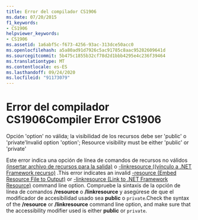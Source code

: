 ```yaml
---
title: Error del compilador CS1906
ms.date: 07/20/2015
f1_keywords:
- CS1906
helpviewer_keywords:
- CS1906
ms.assetid: 1a6abf5c-f673-4256-93ac-313dce50acc0
ms.openlocfilehash: a5a80ad91d7926c5ac91785c8aac95282609641d
ms.sourcegitcommit: 5b475c1855b32cf78d2d1bbb4295e4c236f39464
ms.translationtype: MT
ms.contentlocale: es-ES
ms.lasthandoff: 09/24/2020
ms.locfileid: "91173079"
---
```

# <a name="compiler-error-cs1906"></a><span data-ttu-id="2652f-102">Error del compilador CS1906</span><span class="sxs-lookup"><span data-stu-id="2652f-102">Compiler Error CS1906</span></span>

<span data-ttu-id="2652f-103">Opción 'option' no válida; la visibilidad de los recursos debe ser 'public' o 'private'</span><span class="sxs-lookup"><span data-stu-id="2652f-103">Invalid option 'option'; Resource visibility must be either 'public' or 'private'</span></span>  
  
 <span data-ttu-id="2652f-104">Este error indica una opción de línea de comandos de recursos no válidos [(insertar archivo de recursos para la salida)](../language-reference/compiler-options/resource-compiler-option.md) o [-linkresource ((vínculo a .NET Framework recurso)](../language-reference/compiler-options/linkresource-compiler-option.md) .</span><span class="sxs-lookup"><span data-stu-id="2652f-104">This error indicates an invalid [-resource (Embed Resource File to Output)](../language-reference/compiler-options/resource-compiler-option.md) or [-linkresource (Link to .NET Framework Resource)](../language-reference/compiler-options/linkresource-compiler-option.md) command line option.</span></span> <span data-ttu-id="2652f-105">Compruebe la sintaxis de la opción de línea de comandos **/resource** o **/linkresource** y asegúrese de que el modificador de accesibilidad usado sea **public** o `private`.</span><span class="sxs-lookup"><span data-stu-id="2652f-105">Check the syntax of the **/resource** or **/linkresource** command line option, and make sure that the accessibility modifier used is either **public** or `private`.</span></span>

